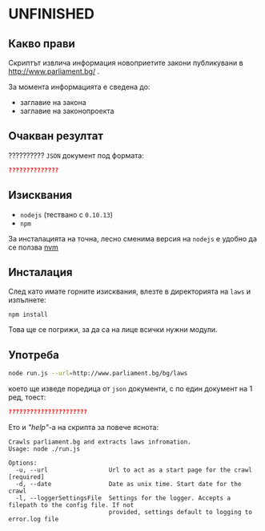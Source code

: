# UNFINISHED

## Какво прави
Скриптът извлича информация новоприетите закони публикувани в http://www.parliament.bg/ .

За момента информацията е сведена до:

 - заглавие на закона
 - заглавие на законопроекта

## Очакван резултат
?????????? `JSON` документ под формата:

```json
??????????????
```


## Изисквания
 - `nodejs` (тествано с `0.10.13`)
 - `npm`

За инсталацията на точна, лесно сменима версия на `nodejs` е удобно да се ползва [nvm](https://github.com/creationix/nvm)

## Инсталация

След като имате горните изисквания, влезте в директорията на `laws` и изпълнете:

```
npm install
```

Това ще се погрижи, за да са на лице всички нужни модули.

## Употреба
```bash
node run.js --url=http://www.parliament.bg/bg/laws
```

което ще изведе поредица от `json` документи, с по един документ на 1 ред, тоест:

```json
??????????????????????
 ```

Ето и _"help"_-а на скрипта за повече яснота:

```
Crawls parliament.bg and extracts laws infromation.
Usage: node ./run.js

Options:
  -u, --url                 Url to act as a start page for the crawl                      [required]
  -d, --date                Date as unix time. Start date for the crawl
  -l, --loggerSettingsFile  Settings for the logger. Accepts a filepath to the config file. If not
                            provided, settings default to logging to error.log file
```